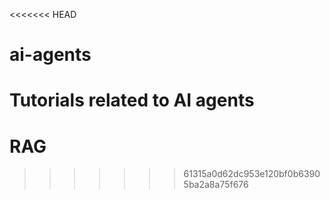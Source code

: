 <<<<<<< HEAD
# ai-agents
Tutorials related to AI agents
=======
# RAG
>>>>>>> 61315a0d62dc953e120bf0b63905ba2a8a75f676
